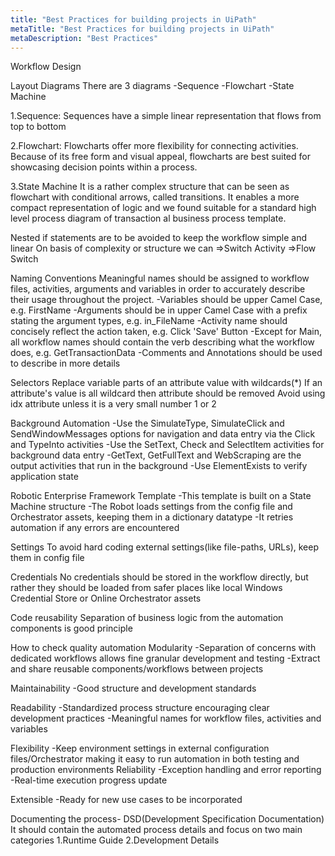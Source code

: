 ```yaml
---
title: "Best Practices for building projects in UiPath"
metaTitle: "Best Practices for building projects in UiPath"
metaDescription: "Best Practices"
---
```



Workflow Design

Layout Diagrams
There are 3 diagrams
-Sequence
-Flowchart
-State Machine

1.Sequence:
Sequences have a simple linear representation that flows from top to bottom

2.Flowchart:
Flowcharts offer more flexibility for connecting activities. Because of its free form and visual appeal, flowcharts are best suited for showcasing decision points within a process.

3.State Machine
It is a rather complex structure that can be seen as flowchart with conditional arrows, called transitions. It enables a more compact representation of logic and we found suitable for a standard high level process diagram of transaction al business process template.

Nested if statements are to be avoided to keep the workflow simple and linear
On basis of complexity or structure we can
=>Switch Activity
=>Flow Switch

Naming Conventions
Meaningful names should be assigned to workflow files, activities, arguments and variables in order to accurately describe their usage throughout the project.
-Variables should be upper Camel Case, e.g. FirstName
-Arguments should be in upper Camel Case with a prefix stating the argument types, e.g. in_FileName
-Activity name should concisely reflect the action taken, e.g. Click 'Save' Button
-Except for Main, all workflow names should contain the verb describing what the workflow does, e.g. GetTransactionData
-Comments and Annotations should be used to describe in more details

Selectors
Replace variable parts of an attribute value with wildcards(*)
If an attribute's value is all wildcard then attribute should be removed
Avoid using idx attribute unless it is a very small number 1 or 2

Background Automation
-Use the SimulateType, SimulateClick and SendWindowMessages options for navigation and data entry via the Click and TypeInto activities
-Use the SetText, Check and SelectItem activities for background data entry
-GetText, GetFullText and WebScraping are the output activities that run in the background
-Use ElementExists to verify application state

Robotic Enterprise Framework Template
-This template is built on a State Machine structure
-The Robot loads settings from the config file and Orchestrator assets, keeping them in a dictionary datatype
-It retries automation if any errors are encountered

Settings
To avoid hard coding external settings(like file-paths, URLs), keep them in config file

Credentials
No credentials should be stored in the workflow directly, but rather they should be loaded from safer places like local Windows Credential Store or Online Orchestrator assets

Code reusability
Separation of business logic from the automation components is good principle

How to check quality automation
Modularity
-Separation of concerns with dedicated workflows allows fine granular development and testing
-Extract and share reusable components/workflows between projects

Maintainability
-Good structure and development standards

Readability
-Standardized process structure encouraging clear development practices
-Meaningful names for workflow files, activities and variables

Flexibility
-Keep environment settings in external configuration files/Orchestrator making it easy to run automation in both testing and production environments
Reliability
-Exception handling and error reporting
-Real-time execution progress update

Extensible
-Ready for new use cases to be incorporated

Documenting the process- DSD(Development Specification Documentation)
It should contain the automated process details and focus on two main categories
1.Runtime Guide
2.Development Details
